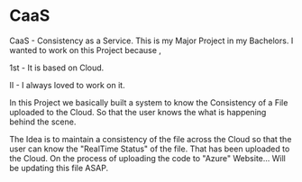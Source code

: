 # CaaS
CaaS - Consistency as a Service.
This is my Major Project in my Bachelors.
I wanted to work on this Project because ,

  1st - It is based on Cloud.
  
  II - I always loved to work on it.

In this Project we basically built a system to know the Consistency of a File uploaded to the Cloud.
So that the user knows the what is happening behind the scene.

The Idea is to maintain a consistency of the file across the Cloud so that the user can know the "RealTime Status" of the file.
That has been uploaded to the Cloud.
On the process of uploading the code to "Azure" Website...
Will be updating this file ASAP.
